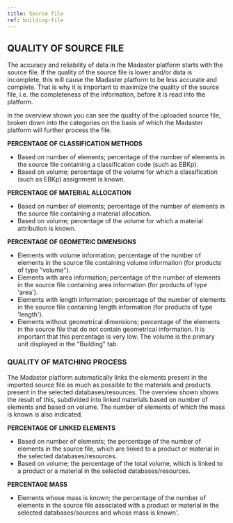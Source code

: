 ```yaml
---
title: Source file
ref: building-file
---
```



## QUALITY OF SOURCE FILE
The accuracy and reliability of data in the Madaster platform starts with the source file. If the quality of the source file is lower and/or data is incomplete, this will cause the Madaster platform to be less accurate and complete. That is why it is important to maximize the quality of the source file, i.e. the completeness of the information, before it is read into the platform.

In the overview shown you can see the quality of the uploaded source file, broken down into the categories on the basis of which the Madaster platform will further process the file.

**PERCENTAGE OF CLASSIFICATION METHODS**
- Based on number of elements; percentage of the number of elements in the source file containing a classification code (such as EBKp).
- Based on volume; percentage of the volume for which a classification (such as EBKp) assignment is known.

**PERCENTAGE OF MATERIAL ALLOCATION**
- Based on number of elements; percentage of the number of elements in the source file containing a material allocation.
- Based on volume; percentage of the volume for which a material attribution is known.

**PERCENTAGE OF GEOMETRIC DIMENSIONS**
- Elements with volume information; percentage of the number of elements in the source file containing volume information (for products of type "volume").
- Elements with area information; percentage of the number of elements in the source file containing area information (for products of type 'area').
- Elements with length information; percentage of the number of elements in the source file containing length information (for products of type 'length').
- Elements without geometrical dimensions; percentage of the elements in the source file that do not contain geometrical information. It is important that this percentage is very low. The volume is the primary unit displayed in the "Building" tab.


### QUALITY OF MATCHING PROCESS
The Madaster platform automatically links the elements present in the imported source file as much as possible to the materials and products present in the selected databases/resources. The overview shown shows the result of this, subdivided into linked materials based on number of elements and based on volume. The number of elements of which the mass is known is also indicated.

**PERCENTAGE OF LINKED ELEMENTS**
- Based on number of elements; the percentage of the number of elements in the source file, which are linked to a product or material in the selected databases/resources.
- Based on volume; the percentage of the total volume, which is linked to a product or a material in the selected databases/resources.

**PERCENTAGE MASS**
- Elements whose mass is known; the percentage of the number of elements in the source file associated with a product or material in the selected databases/sources and whose mass is known'.

